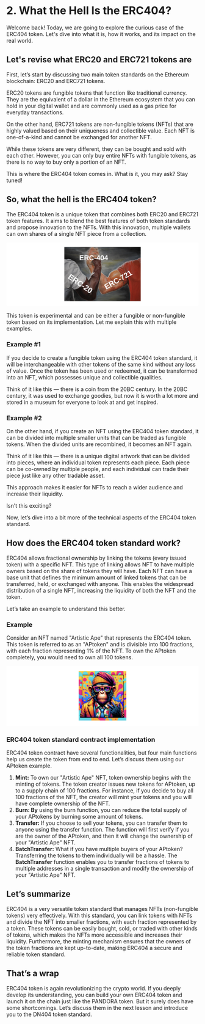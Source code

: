 # 2. What the Hell Is the ERC404?

Welcome back! Today, we are going to explore the curious case of the ERC404 token. Let's dive into what it is, how it works, and its impact on the real world.

## Let's revise what ERC20 and ERC721 tokens are

First, let’s start by discussing two main token standards on the Ethereum blockchain: ERC20 and ERC721 tokens.

ERC20 tokens are fungible tokens that function like traditional currency. They are the equivalent of a dollar in the Ethereum ecosystem that you can hold in your digital wallet and are commonly used as a gas price for everyday transactions.

On the other hand, ERC721 tokens are non-fungible tokens (NFTs) that are highly valued based on their uniqueness and collectible value. Each NFT is one-of-a-kind and cannot be exchanged for another NFT.

While these tokens are very different, they can be bought and sold with each other. However, you can only buy entire NFTs with fungible tokens, as there is no way to buy only a portion of an NFT.

This is where the ERC404 token comes in. What is it, you may ask? Stay tuned!

## So, what the hell is the ERC404 token?

The ERC404 token is a unique token that combines both ERC20 and ERC721 token features. It aims to blend the best features of both token standards and propose innovation to the NFTs. With this innovation, multiple wallets can own shares of a single NFT piece from a collection.

![intro-1.png](https://github.com/0xmetaschool/Learning-Projects/blob/main/assests_for_all/assests_for_erc404/1%20Getting%20Started/2%20What%20the%20Hell%20Is%20the%20ERC404/intro-1.png?raw=true)

This token is experimental and can be either a fungible or non-fungible token based on its implementation. Let me explain this with multiple examples.

### Example #1

If you decide to create a fungible token using the ERC404 token standard, it will be interchangeable with other tokens of the same kind without any loss of value. Once the token has been used or redeemed, it can be transformed into an NFT, which possesses unique and collectible qualities. 

Think of it like this — there is a coin from the 20BC century. In the 20BC century, it was used to exchange goodies, but now it is worth a lot more and stored in a museum for everyone to look at and get inspired.

### Example #2

On the other hand, if you create an NFT using the ERC404 token standard, it can be divided into multiple smaller units that can be traded as fungible tokens. When the divided units are recombined, it becomes an NFT again.

Think of it like this — there is a unique digital artwork that can be divided into pieces, where an individual token represents each piece. Each piece can be co-owned by multiple people, and each individual can trade their piece just like any other tradable asset. 

This approach makes it easier for NFTs to reach a wider audience and increase their liquidity.

Isn't this exciting?

Now, let’s dive into a bit more of the technical aspects of the ERC404 token standard.

## How does the ERC404 token standard work?

ERC404 allows fractional ownership by linking the tokens (every issued token) with a specific NFT. This type of linking allows NFT to have multiple owners based on the share of tokens they will have. Each NFT can have a base unit that defines the minimum amount of linked tokens that can be transferred, held, or exchanged with anyone. This enables the widespread distribution of a single NFT, increasing the liquidity of both the NFT and the token.

Let’s take an example to understand this better.

### Example

Consider an NFT named "Artistic Ape" that represents the ERC404 token. This token is referred to as an "APtoken" and is divisible into 100 fractions, with each fraction representing 1% of the NFT. To own the APtoken completely, you would need to own all 100 tokens.

![intro-2.png](https://github.com/0xmetaschool/Learning-Projects/blob/main/assests_for_all/assests_for_erc404/1%20Getting%20Started/2%20What%20the%20Hell%20Is%20the%20ERC404/intro-2.png?raw=true)

### ERC404 token standard contract implementation

ERC404 token contract have several functionalities, but four main functions help us create the token from end to end. Let’s discuss them using our APtoken example.

1. **Mint:** To own our "Artistic Ape" NFT, token ownership begins with the minting of tokens. The token creator issues new tokens for APtoken, up to a supply chain of 100 fractions. For instance, if you decide to buy all 100 fractions of the NFT, the creator will mint your tokens and you will have complete ownership of the NFT.
2. **Burn: By** using the burn function, you can reduce the total supply of your APtokens by burning some amount of tokens.
3. **Transfer:** If you choose to sell your tokens, you can transfer them to anyone using the transfer function. The function will first verify if you are the owner of the APtoken, and then it will change the ownership of your "Artistic Ape" NFT.
4. **BatchTransfer:** What if you have multiple buyers of your APtoken? Transferring the tokens to them individually will be a hassle. The **BatchTransfer** function enables you to transfer fractions of tokens to multiple addresses in a single transaction and modify the ownership of your "Artistic Ape" NFT.

## Let’s summarize

ERC404 is a very versatile token standard that manages NFTs (non-fungible tokens) very effectively. With this standard, you can link tokens with NFTs and divide the NFT into smaller fractions, with each fraction represented by a token. These tokens can be easily bought, sold, or traded with other kinds of tokens, which makes the NFTs more accessible and increases their liquidity. Furthermore, the minting mechanism ensures that the owners of the token fractions are kept up-to-date, making ERC404 a secure and reliable token standard.

## That’s a wrap

ERC404 token is again revolutionizing the crypto world. If you deeply develop its understanding, you can build your own ERC404 token and launch it on the chain just like the PANDORA token. But it surely does have some shortcomings. Let’s discuss them in the next lesson and introduce you to the DN404 token standard.